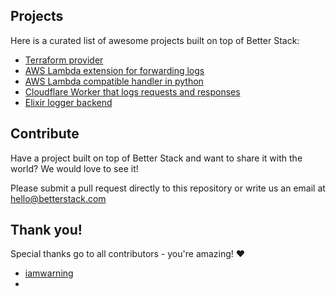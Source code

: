 ## Projects
Here is a curated list of awesome projects built on top of Better Stack:

- [Terraform provider](https://github.com/BetterStackHQ/terraform-provider-better-uptime)
- [AWS Lambda extension for forwarding logs](https://github.com/stockstory/logtail-lambda-extension)
- [AWS Lambda compatible handler in python](https://gist.github.com/trenchawr/6183e7322126b251b0edb5eeb430f74d)
- [Cloudflare Worker that logs requests and responses](https://github.com/iamwarning/cloudflare-worker-jorgel)
- [Elixir logger backend](https://github.com/towhans/betterstack_logger_backend)

## Contribute
Have a project built on top of Better Stack and want to share it with the world? We would love to see it!

Please submit a pull request directly to this repository or write us an email at hello@betterstack.com

## Thank you!
Special thanks go to all contributors - you're amazing! ❤️

- [iamwarning](https://github.com/iamwarning)
- 
